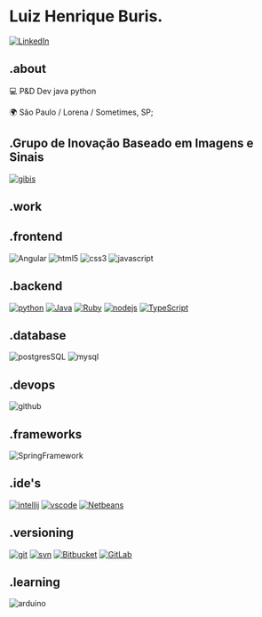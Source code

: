 # Luiz Henrique Buris.

[![LinkedIn](https://img.shields.io/badge/linkedin-2867B2?style=for-the-badge&logo=linkedin)](https://www.linkedin.com/in/luiz-henrique-buris-04075329/) 


## .about
💻 P&D Dev java python

🌍 São Paulo / Lorena / Sometimes, SP;

## .Grupo de Inovação Baseado em Imagens e Sinais
[![gibis](https://github.com/henriqueburis/henriqueburis/blob/main/fig/gibis.png)](http://gibis.unifesp.br/users) 

## .work





## .frontend	
![Angular](https://img.shields.io/badge/Angular-DD0031?style=for-the-badge&logo=angular&logoColor=white)
![html5](https://img.shields.io/badge/html5-EBEBEB?style=for-the-badge&logo=html5)
![css3](https://img.shields.io/badge/css3-264de4?style=for-the-badge&logo=css3)
![javascript](https://img.shields.io/badge/javascript-323330?style=for-the-badge&logo=javascript)




## .backend
[![python](https://img.shields.io/badge/python-FFD43B?style=for-the-badge&logo=python)](https://www.python.org)
[![Java](https://img.shields.io/badge/Java-ED8B00?style=for-the-badge&logo=java&logoColor=white)](https://)
[![Ruby](https://img.shields.io/badge/Ruby-CC342D?style=for-the-badge&logo=ruby&logoColor=white)](https://)
[![nodejs](https://img.shields.io/badge/node.js-474747?style=for-the-badge&logo=node.js)](https://nodejs.org/en)
[![TypeScript](https://img.shields.io/badge/TypeScript-007ACC?style=for-the-badge&logo=typescript&logoColor=white)](https://)






## .database
![postgresSQL](https://img.shields.io/badge/PostgreSQL-316192?style=for-the-badge&logo=postgresql&logoColor=white)
![mysql](	https://img.shields.io/badge/MySQL-00000F?style=for-the-badge&logo=mysql&logoColor=white)



## .devops
![github](https://img.shields.io/badge/github-181717?style=for-the-badge&logo=github)


## .frameworks
![SpringFramework](https://img.shields.io/badge/Spring-6DB33F?style=for-the-badge&logo=spring&logoColor=white)



## .ide's
[![intellij](https://img.shields.io/badge/intellij%20idea-000000?style=for-the-badge&logo=intellij-idea)](https://www.jetbrains.com/idea)
[![vscode](https://img.shields.io/badge/vscode-0078d7?style=for-the-badge&logo=visual-studio-code)](https://code.visualstudio.com)
[![Netbeans](https://img.shields.io/badge/vscode-0078d7?style=for-the-badge&logo=visual-studio-code)](https://code.visualstudio.com)


## .versioning
[![git](https://img.shields.io/badge/git-3E2C00?style=for-the-badge&logo=git)](https://git-scm.com)
[![svn](https://img.shields.io/badge/subversion-474747?style=for-the-badge&logo=subversion)](https://subversion.apache.org)
[![Bitbucket](https://img.shields.io/badge/Bitbucket-330F63?style=for-the-badge&logo=bitbucket&logoColor=white)](https:)
[![GitLab](https://img.shields.io/badge/GitLab-330F63?style=for-the-badge&logo=gitlab&logoColor=white)](https:)


## .learning
![arduino](https://img.shields.io/badge/arduino-eeeeee?style=for-the-badge&logo=arduino)



